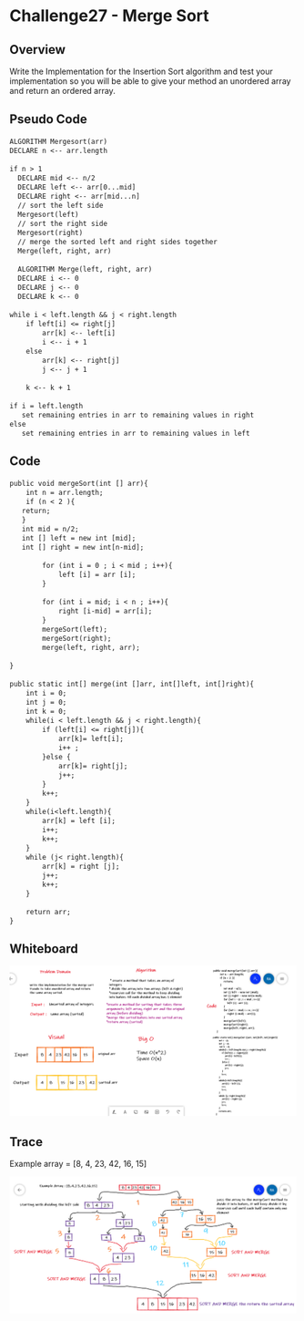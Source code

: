 # Challenge27 - Merge Sort

## Overview
Write the Implementation for the Insertion Sort algorithm and test your implementation so you will be able to give your method an unordered array and return an ordered array.

## Pseudo Code

    ALGORITHM Mergesort(arr)
    DECLARE n <-- arr.length

    if n > 1
      DECLARE mid <-- n/2
      DECLARE left <-- arr[0...mid]
      DECLARE right <-- arr[mid...n]
      // sort the left side
      Mergesort(left)
      // sort the right side
      Mergesort(right)
      // merge the sorted left and right sides together
      Merge(left, right, arr)

      ALGORITHM Merge(left, right, arr)
      DECLARE i <-- 0
      DECLARE j <-- 0
      DECLARE k <-- 0

    while i < left.length && j < right.length
        if left[i] <= right[j]
            arr[k] <-- left[i]
            i <-- i + 1
        else
            arr[k] <-- right[j]
            j <-- j + 1

        k <-- k + 1

    if i = left.length
       set remaining entries in arr to remaining values in right
    else
       set remaining entries in arr to remaining values in left




## Code

    public void mergeSort(int [] arr){
        int n = arr.length;
        if (n < 2 ){
       return;
       }
       int mid = n/2;
       int [] left = new int [mid];
       int [] right = new int[n-mid];

            for (int i = 0 ; i < mid ; i++){
                left [i] = arr [i];
            }

            for (int i = mid; i < n ; i++){
                right [i-mid] = arr[i];
            }
            mergeSort(left);
            mergeSort(right);
            merge(left, right, arr);

    }

    public static int[] merge(int []arr, int[]left, int[]right){
        int i = 0;
        int j = 0;
        int k = 0;
        while(i < left.length && j < right.length){
            if (left[i] <= right[j]){
                arr[k]= left[i];
                i++ ;
            }else {
                arr[k]= right[j];
                j++;
            }
            k++;
        }
        while(i<left.length){
            arr[k] = left [i];
            i++;
            k++;
        }
        while (j< right.length){
            arr[k] = right [j];
            j++;
            k++;
        }

        return arr;
    }
## Whiteboard 

![whiteboard](whiteboard/challenge27.PNG)

## Trace 

Example array = [8, 4, 23, 42, 16, 15]

![trace](whiteboard/trace-challenge27.PNG)